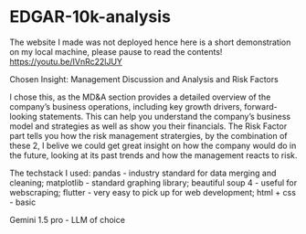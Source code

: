 # EDGAR-10k-analysis

The website I made was not deployed hence here is a short demonstration on my local machine, please pause to read the contents!
https://youtu.be/IVnRc22lJUY

Chosen Insight: 
Management Discussion and Analysis and  Risk Factors

I chose this, as the MD&A section provides a detailed overview of the company’s business operations, including key growth drivers, forward-looking statements. This can help you understand the company’s business model and strategies as well as show you their financials. The Risk Factor part tells you how the risk management stratergies, by the combination of these 2, I belive we could get great insight on how the company would do in the future, looking at its past trends and how the management reacts to risk.

The techstack I used: 
pandas - industry standard for data merging and cleaning;
matplotlib - standard graphing library;
beautiful soup 4 - useful for webscraping; 
flutter - very easy to pick up for web development;
html + css - basic 

Gemini 1.5 pro - LLM of choice



